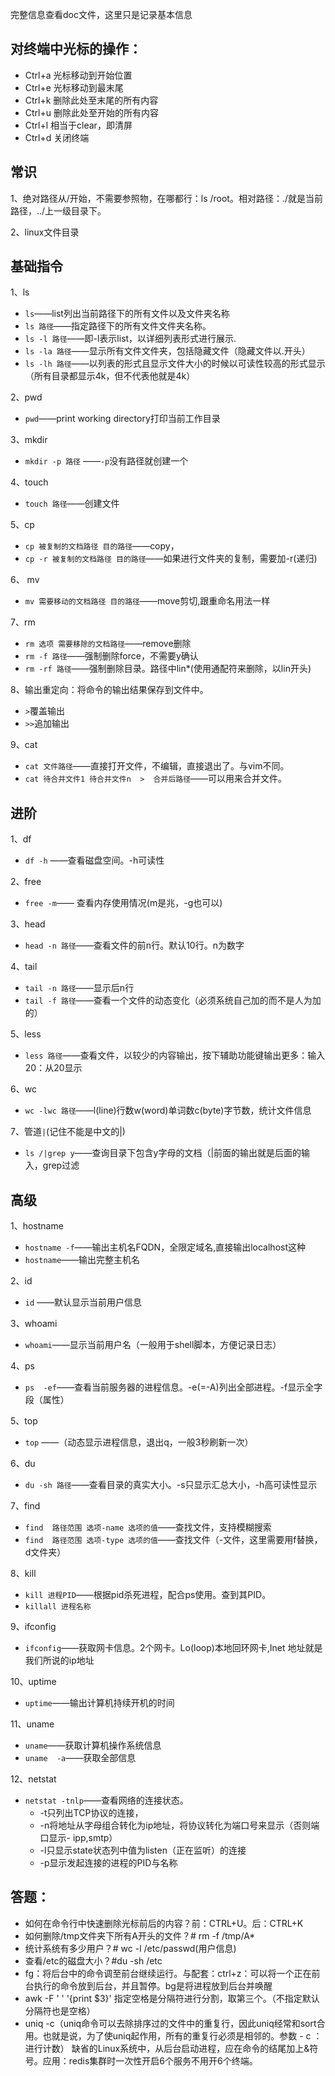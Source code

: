 完整信息查看doc文件，这里只是记录基本信息
## 对终端中光标的操作：
- Ctrl+a 光标移动到开始位置
- Ctrl+e 光标移动到最末尾
- Ctrl+k 删除此处至末尾的所有内容
- Ctrl+u 删除此处至开始的所有内容
- Ctrl+l 相当于clear，即清屏
- Ctrl+d 关闭终端

## 常识
1、绝对路径从/开始，不需要参照物，在哪都行：ls /root。相对路径：./就是当前路径，../上一级目录下。

2、linux文件目录

## 基础指令
1、ls

- `ls`——list列出当前路径下的所有文件以及文件夹名称
- `ls 路径`——指定路径下的所有文件文件夹名称。
- `ls -l 路径`——即-l表示list，以详细列表形式进行展示.
- `ls -la 路径`——显示所有文件文件夹，包括隐藏文件（隐藏文件以.开头）
- `ls -lh 路径`——以列表的形式且显示文件大小的时候以可读性较高的形式显示（所有目录都显示4k，但不代表他就是4k）

2、pwd

- `pwd`——print working directory打印当前工作目录

3、mkdir

- `mkdir -p 路径` ——`-p`没有路径就创建一个

4、touch 

- `touch 路径`——创建文件

5、cp

- `cp 被复制的文档路径 目的路径`——copy，
- `cp -r 被复制的文档路径 目的路径`——如果进行文件夹的复制，需要加-r(递归)

6、 mv

- `mv 需要移动的文档路径 目的路径`——move剪切,跟重命名用法一样

7、rm

- `rm 选项 需要移除的文档路径`——remove删除
- `rm -f 路径`——强制删除force，不需要y确认
- `rm -rf 路径`——强制删除目录。路径中lin*(使用通配符来删除，以lin开头)

8、输出重定向：将命令的输出结果保存到文件中。

- `>`覆盖输出
- `>>`追加输出

9、cat

- `cat 文件路径`——直接打开文件，不编辑，直接退出了。与vim不同。
- `cat 待合并文件1 待合并文件n  >  合并后路径`——可以用来合并文件。

## 进阶
1、df

- `df -h` ——查看磁盘空间。-h可读性

2、free

- `free -m`—— 查看内存使用情况(m是兆，-g也可以)

3、head

- `head -n 路径`——查看文件的前n行。默认10行。n为数字

4、tail

- `tail -n 路径`——显示后n行
- `tail -f 路径`——查看一个文件的动态变化（必须系统自己加的而不是人为加的）

5、less

- `less 路径`——查看文件，以较少的内容输出，按下辅助功能键输出更多：输入20：从20显示

6、wc

- `wc -lwc 路径`——l(line)行数w(word)单词数c(byte)字节数，统计文件信息

7、管道`|`(记住不能是中文的|)

- `ls /|grep y`——查询目录下包含y字母的文档（|前面的输出就是后面的输入，grep过滤

## 高级
1、hostname

- `hostname -f`——输出主机名FQDN，全限定域名,直接输出localhost这种
- `hostname`——输出完整主机名

2、id

- `id` ——默认显示当前用户信息

3、whoami

- `whoami`——显示当前用户名（一般用于shell脚本，方便记录日志）

4、ps

- `ps  -ef`——查看当前服务器的进程信息。-e(=-A)列出全部进程。-f显示全字段（属性）

5、top

- `top` ——（动态显示进程信息，退出q，一般3秒刷新一次）

6、du

- `du -sh 路径`——查看目录的真实大小。-s只显示汇总大小，-h高可读性显示

7、find

- `find  路径范围 选项-name 选项的值`——查找文件，支持模糊搜索
- `find  路径范围 选项-type 选项的值`——查找文件（-文件，这里需要用f替换，d文件夹）

8、kill

- `kill 进程PID`——根据pid杀死进程，配合ps使用。查到其PID。
- `killall 进程名称`

9、ifconfig

- `ifconfig`——获取网卡信息。2个网卡。Lo(loop)本地回环网卡,Inet 地址就是我们所说的ip地址

10、uptime

- `uptime`——输出计算机持续开机的时间

11、uname

- `uname`——获取计算机操作系统信息
- `uname  -a`——获取全部信息

12、netstat

- `netstat -tnlp`——查看网络的连接状态。   
   - -t只列出TCP协议的连接，
   - -n将地址从字母组合转化为ip地址，将协议转化为端口号来显示（否则端口显示- ipp,smtp）
   - -l只显示state状态列中值为listen（正在监听）的连接
   - -p显示发起连接的进程的PID与名称

## 答题：
- 如何在命令行中快速删除光标前后的内容？前：CTRL+U。后：CTRL+K
- 如何删除/tmp文件夹下所有A开头的文件？# rm  -f  /tmp/A*
- 统计系统有多少用户？# wc  -l  /etc/passwd(用户信息)
- 查看/etc的磁盘大小？#du  -sh  /etc
- fg：将后台中的命令调至前台继续运行。与配套：ctrl+z：可以将一个正在前台执行的命令放到后台，并且暂停。bg是将进程放到后台并唤醒
- awk -F ' ' '{print $3}' 指定空格是分隔符进行分割，取第三个。（不指定默认分隔符也是空格）
- uniq -c（uniq命令可以去除排序过的文件中的重复行，因此uniq经常和sort合用。也就是说，为了使uniq起作用，所有的重复行必须是相邻的。参数 - c ：进行计数）
缺省的Linux系统中，从后台启动进程，应在命令的结尾加上&符号。应用：redis集群时一次性开启6个服务不用开6个终端。
